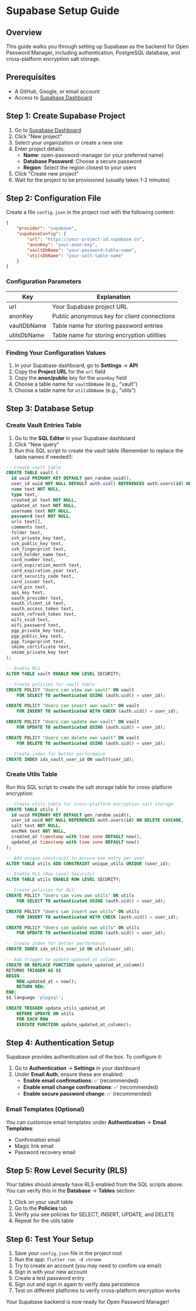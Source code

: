 # Supabase Setup Guide

## Overview
This guide walks you through setting up Supabase as the backend for Open Password Manager, including authentication, PostgreSQL database, and cross-platform encryption salt storage.

## Prerequisites
- A GitHub, Google, or email account
- Access to [Supabase Dashboard](https://supabase.com/dashboard)

## Step 1: Create Supabase Project

1. Go to [Supabase Dashboard](https://supabase.com/dashboard)
2. Click "New project"
3. Select your organization or create a new one
4. Enter project details:
   - **Name**: open-password-manager (or your preferred name)
   - **Database Password**: Choose a secure password
   - **Region**: Select the region closest to your users
5. Click "Create new project"
6. Wait for the project to be provisioned (usually takes 1-2 minutes)

## Step 2: Configuration File

Create a file `config.json` in the project root with the following content:

```json
{
    "provider": "supabase",
    "supabaseConfig": {
        "url": "https://your-project-id.supabase.co",
        "anonKey": "your-anon-key",
        "vaultDbName": "your-password-table-name",
        "utilsDbName": "your-salt-table-name"
    }
}
```

### Configuration Parameters

| Key | Explanation |
| --- | --- |
| url | Your Supabase project URL |
| anonKey | Public anonymous key for client connections |
| vaultDbName | Table name for storing password entries |
| utilsDbName | Table name for storing encryption utilities |

### Finding Your Configuration Values

1. In your Supabase dashboard, go to **Settings** → **API**
2. Copy the **Project URL** for the `url` field
3. Copy the **anon/public** key for the `anonKey` field
4. Choose a table name for `vaultDbName` (e.g., "vault")
5. Choose a table name for `utilsDbName` (e.g., "utils")

## Step 3: Database Setup

### Create Vault Entries Table

1. Go to the **SQL Editor** in your Supabase dashboard
2. Click "New query"
3. Run this SQL script to create the vault table (Remember to replace the table names if needed!):

```sql
-- Create vault table
CREATE TABLE vault (
  id uuid PRIMARY KEY DEFAULT gen_random_uuid(),
  user_id uuid NOT NULL DEFAULT auth.uid() REFERENCES auth.users(id) ON DELETE CASCADE,
  name text NOT NULL,
  type text,
  created_at text NOT NULL,
  updated_at text NOT NULL,
  username text NOT NULL,
  password text NOT NULL,
  urls text[],
  comments text,
  folder text,
  ssh_private_key text,
  ssh_public_key text,
  ssh_fingerprint text,
  card_holder_name text,
  card_number text,
  card_expiration_month text,
  card_expiration_year text,
  card_security_code text,
  card_issuer text,
  card_pin text,
  api_key text,
  oauth_provider text,
  oauth_client_id text,
  oauth_access_token text,
  oauth_refresh_token text,
  wifi_ssid text,
  wifi_password text,
  pgp_private_key text,
  pgp_public_key text,
  pgp_fingerprint text,
  smime_certificate text,
  smime_private_key text
);

-- Enable RLS
ALTER TABLE vault ENABLE ROW LEVEL SECURITY;

-- Create policies for vault table
CREATE POLICY "Users can view own vault" ON vault
    FOR SELECT TO authenticated USING (auth.uid() = user_id);

CREATE POLICY "Users can insert own vault" ON vault
    FOR INSERT TO authenticated WITH CHECK (auth.uid() = user_id);

CREATE POLICY "Users can update own vault" ON vault
    FOR UPDATE TO authenticated USING (auth.uid() = user_id);

CREATE POLICY "Users can delete own vault" ON vault
    FOR DELETE TO authenticated USING (auth.uid() = user_id);

-- Create index for better performance
CREATE INDEX idx_vault_user_id ON vault(user_id);
```

### Create Utils Table

Run this SQL script to create the salt storage table for cross-platform encryption:

```sql
-- Create utils table for cross-platform encryption salt storage
CREATE TABLE utils (
  id uuid PRIMARY KEY DEFAULT gen_random_uuid(),
  user_id uuid NOT NULL REFERENCES auth.users(id) ON DELETE CASCADE,
  salt text NOT NULL,
  encMek text NOT NULL,
  created_at timestamp with time zone DEFAULT now(),
  updated_at timestamp with time zone DEFAULT now()
);

-- Add unique constraint to ensure one entry per user
ALTER TABLE utils ADD CONSTRAINT unique_utils UNIQUE (user_id);

-- Enable RLS (Row Level Security)
ALTER TABLE utils ENABLE ROW LEVEL SECURITY;

-- Create policies for RLS
CREATE POLICY "Users can view own utils" ON utils
    FOR SELECT TO authenticated USING (auth.uid() = user_id);

CREATE POLICY "Users can insert own utils" ON utils
    FOR INSERT TO authenticated WITH CHECK (auth.uid() = user_id);

CREATE POLICY "Users can update own utils" ON utils
    FOR UPDATE TO authenticated USING (auth.uid() = user_id);

-- Create index for better performance
CREATE INDEX idx_utils_user_id ON utils(user_id);

-- Add trigger to update updated_at column
CREATE OR REPLACE FUNCTION update_updated_at_column()
RETURNS TRIGGER AS $$
BEGIN
    NEW.updated_at = now();
    RETURN NEW;
END;
$$ language 'plpgsql';

CREATE TRIGGER update_utils_updated_at 
    BEFORE UPDATE ON utils 
    FOR EACH ROW 
    EXECUTE FUNCTION update_updated_at_column();
```

## Step 4: Authentication Setup

Supabase provides authentication out of the box. To configure it:

1. Go to **Authentication** → **Settings** in your dashboard
2. Under **Email Auth**, ensure these are enabled:
   - **Enable email confirmations**: ✅ (recommended)
   - **Enable email change confirmations**: ✅ (recommended)
   - **Enable secure password change**: ✅ (recommended)

### Email Templates (Optional)

You can customize email templates under **Authentication** → **Email Templates**:
- Confirmation email
- Magic link email  
- Password recovery email

## Step 5: Row Level Security (RLS)

Your tables should already have RLS enabled from the SQL scripts above. You can verify this in the **Database** → **Tables** section:

1. Click on your vault table
2. Go to the **Policies** tab
3. Verify you see policies for SELECT, INSERT, UPDATE, and DELETE
4. Repeat for the utils table

## Step 6: Test Your Setup

1. Save your `config.json` file in the project root
2. Run the app: `flutter run -d chrome`
3. Try to create an account (you may need to confirm via email)
4. Sign in with your new account
5. Create a test password entry
6. Sign out and sign in again to verify data persistence
7. Test on different platforms to verify cross-platform encryption works

Your Supabase backend is now ready for Open Password Manager!
